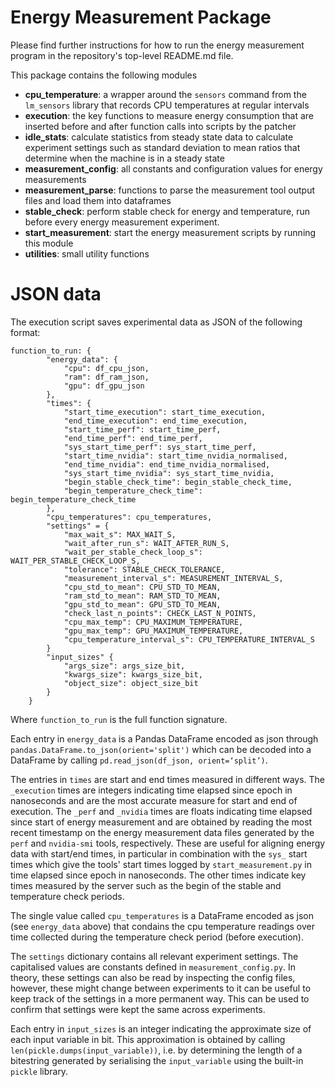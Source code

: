 # Energy Measurement Package

Please find further instructions for how to run the energy measurement program in the repository's top-level README.md file.
  
This package contains the following modules
- **cpu_temperature**: a wrapper around the `sensors` command from the `lm_sensors` library that records CPU temperatures at regular intervals
- **execution**: the key functions to measure energy consumption that are inserted before and after function calls into scripts by the patcher
- **idle_stats**: calculate statistics from steady state data to calculate experiment settings such as standard deviation to mean ratios that determine when the machine is in a steady state
- **measurement_config**: all constants and configuration values for energy measurements
- **measurement_parse**: functions to parse the measurement tool output files and load them into dataframes
- **stable_check**: perform stable check for energy and temperature, run before every energy measurement experiment.
- **start_measurement**: start the energy measurement scripts by running this module
- **utilities**: small utility functions

# JSON data
The execution script saves experimental data as JSON of the following format:  
```
function_to_run: {
        "energy_data": {
            "cpu": df_cpu_json,
            "ram": df_ram_json,
            "gpu": df_gpu_json
        },
        "times": {
            "start_time_execution": start_time_execution,
            "end_time_execution": end_time_execution,
            "start_time_perf": start_time_perf, 
            "end_time_perf": end_time_perf,
            "sys_start_time_perf": sys_start_time_perf,
            "start_time_nvidia": start_time_nvidia_normalised,
            "end_time_nvidia": end_time_nvidia_normalised,
            "sys_start_time_nvidia": sys_start_time_nvidia,
            "begin_stable_check_time": begin_stable_check_time,
            "begin_temperature_check_time": begin_temperature_check_time
        },
        "cpu_temperatures": cpu_temperatures,
        "settings" = {
            "max_wait_s": MAX_WAIT_S,
            "wait_after_run_s": WAIT_AFTER_RUN_S,
            "wait_per_stable_check_loop_s": WAIT_PER_STABLE_CHECK_LOOP_S,
            "tolerance": STABLE_CHECK_TOLERANCE,
            "measurement_interval_s": MEASUREMENT_INTERVAL_S,
            "cpu_std_to_mean": CPU_STD_TO_MEAN,
            "ram_std_to_mean": RAM_STD_TO_MEAN,
            "gpu_std_to_mean": GPU_STD_TO_MEAN,
            "check_last_n_points": CHECK_LAST_N_POINTS,
            "cpu_max_temp": CPU_MAXIMUM_TEMPERATURE,
            "gpu_max_temp": GPU_MAXIMUM_TEMPERATURE,
            "cpu_temperature_interval_s": CPU_TEMPERATURE_INTERVAL_S
        }
        "input_sizes" {
            "args_size": args_size_bit,
            "kwargs_size": kwargs_size_bit,
            "object_size": object_size_bit
        }
    }
```  
Where `function_to_run` is the full function signature.  

Each entry in `energy_data` is a Pandas DataFrame encoded as json through `pandas.DataFrame.to_json(orient='split')` which can be decoded into a DataFrame by calling `pd.read_json(df_json, orient=‘split’)`.  

The entries in `times` are start and end times measured in different ways. The `_execution` times are integers indicating time elapsed since epoch in nanoseconds and are the most accurate measure for start and end of execution. The `_perf` and `_nvidia` times are floats indicating time elapsed since start of energy measurement and are obtained by reading the most recent timestamp on the energy measurement data files generated by the `perf` and `nvidia-smi` tools, respectively. These are useful for aligning energy data with start/end times, in particular in combination with the `sys_` start times which give the tools' start times logged by `start_measurement.py` in time elapsed since epoch in nanoseconds. The other times indicate key times measured by the server such as the begin of the stable and temperature check periods.  

The single value called `cpu_temperatures` is a DataFrame encoded as json (see `energy_data` above) that condains the cpu temperature readings over time collected during the temperature check period (before execution).  

The `settings` dictionary contains all relevant experiment settings. The capitalised values are constants defined in `measurement_config.py`. In theory, these settings can also be read by inspecting the config files, however, these might change between experiments to it can be useful to keep track of the settings in a more permanent way. This can be used to confirm that settings were kept the same across experiments.

Each entry in `input_sizes` is an integer indicating the approximate size of each input variable in bit. This approximation is obtained by calling `len(pickle.dumps(input_variable))`, i.e. by determining the length of a bitestring generated by serialising the `input_variable` using the built-in `pickle` library.
